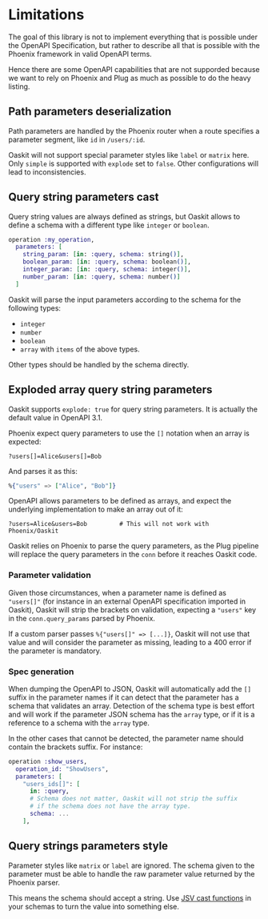 # Limitations

The goal of this library is not to implement everything that is possible under
the OpenAPI Specification, but rather to describe all that is possible with the
Phoenix framework in valid OpenAPI terms.

Hence there are some OpenAPI capabilities that are not supporded because we want
to rely on Phoenix and Plug as much as possible to do the heavy listing.


## Path parameters deserialization

Path parameters are handled by the Phoenix router when a route specifies a
parameter segment, like `id` in `/users/:id`.

Oaskit will not support special parameter styles like `label` or `matrix` here.
Only `simple` is supported with `explode` set to `false`. Other configurations
will lead to inconsistencies.


## Query string parameters cast

Query string values are always defined as strings, but Oaskit allows to define a
schema with a different type like `integer` or `boolean`.

```elixir
operation :my_operation,
  parameters: [
    string_param: [in: :query, schema: string()],
    boolean_param: [in: :query, schema: boolean()],
    integer_param: [in: :query, schema: integer()],
    number_param: [in: :query, schema: number()]
  ]
```

Oaskit will parse the input parameters according to the schema for the following
types:

* `integer`
* `number`
* `boolean`
* `array` with `items` of the above types.

Other types should be handled by the schema directly.


## Exploded array query string parameters

Oaskit supports `explode: true` for query string parameters. It is actually the
default value in OpenAPI 3.1.

Phoenix expect query parameters to use the `[]` notation when an array is
expected:

```text
?users[]=Alice&users[]=Bob
```

And parses it as this:

```elixir
%{"users" => ["Alice", "Bob"]}
```

OpenAPI allows parameters to be defined as arrays, and expect the underlying
implementation to make an array out of it:

```text
?users=Alice&users=Bob         # This will not work with Phoenix/Oaskit
```

Oaskit relies on Phoenix to parse the query parameters, as the Plug pipeline
will replace the query parameters in the `conn` before it reaches Oaskit code.

### Parameter validation

Given those circumstances, when a parameter name is defined as `"users[]"` (for
instance in an external OpenAPI specification imported in Oaskit), Oaskit will
strip the brackets on validation, expecting a `"users"` key in the
`conn.query_params` parsed by Phoenix.

If a custom parser passes `%{"users[]" => [...]}`, Oaskit will not use that
value and will consider the parameter as missing, leading to a 400 error if the
parameter is mandatory.

### Spec generation

When dumping the OpenAPI to JSON, Oaskit will automatically add the `[]` suffix
in the parameter names if it can detect that the parameter has a schema that
validates an array. Detection of the schema type is best effort and will work if
the parameter JSON schema has the `array` type, or if it is a reference to a
schema with the `array` type.

In the other cases that cannot be detected, the parameter name should contain
the brackets suffix. For instance:

```elixir
operation :show_users,
  operation_id: "ShowUsers",
  parameters: [
    "users_ids[]": [
      in: :query,
      # Schema does not matter, Oaskit will not strip the suffix
      # if the schema does not have the array type.
      schema: ...
    ],
```


## Query strings parameters style

Parameter styles like `matrix` or `label` are ignored. The schema given to the
parameter must be able to handle the raw parameter value returned by the Phoenix
parser.

This means the schema should accept a string. Use
[JSV cast functions](https://hexdocs.pm/jsv/cast-functions.html) in your schemas
to turn the value into something else.